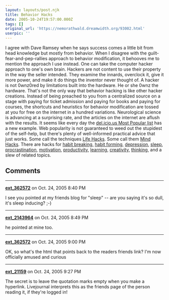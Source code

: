 ```yaml
---
layout: layouts/post.njk
title: Behavior Hacks
date: 2005-10-24T19:57:00.000Z
tags: []
original_url: 'https://nemorathwald.dreamwidth.org/93002.html'
userpic: ''
---
```

I agree with Dave Ramsey when he says success comes a little bit from head knowledge but mostly from behavior. When I disagree with the guilt-fear-and-pep-rallies approach to behavior modification, it behooves me to mention the approach I use instead. One can take the computer hacker approach to one's own brain. Hackers are not content to use their property in the way the seller intended. They examine the innards, overclock it, give it more power, and make it do things the inventor never thought of. A hacker is not 0wnz0red by limitations built into the hardware. He or she 0wnz the hardware. That's not the only way that behavior hacking is like other hacker creations. Instead of being preached to you from a centralized source on a stage with paying for ticket admission and paying for books and paying for courses, the shortcuts and heuristics for behavior modification are tossed at you for free on the internet in a hundred variations. Neurological science is advancing at a surprising rate, and the articles on the internet are aflush with the results. It seems like every day the [del.icio.us Most Popular list](http://del.icio.us/MostPopular/) has a new example. Web popularity is not guaranteed to weed out the stupidest of the self-help, but there's plenty of well-informed practical advice that just works. Some call the techniques [Life Hacks](http://www.43folders.com/category/life-hacks/). Some call them [Mind Hacks](http://www.mindhacks.com/). There are hacks for [habit breaking,](http://www.stephanieburns.com/articles/article06_habit.asp) [habit forming](http://news.com.com/MIT+explains+why+bad+habits+are+hard+to+break/2100-11395_3-5902850.html), [depression](http://www.kuro5hin.org/print/2005/5/9/83936/58483), [sleep](http://veenix.blogspot.com/2005/10/alarm-clocks-are-bad-how-to-wake-up.html), [procrastination](http://www.43folders.com/2005/10/11/procrastination-hack-1025/), [motivation](http://www.jasonsantamaria.com/archive/2005/05/23/maintaining_motivation.php), [productivity](http://www.wired.com/news/culture/0,1284,68110,00.html), [learning](http://www.qinfo.org/people/nielsen/blog/archive/tough-learning/tough-learning-final.html), [creativity](http://www.scarletstarstudios.com/blog/archives/2005/09/notes_on_making.html), [thinking](http://www.ludism.org/mentat/), and a slew of related topics.

## Comments

---

**[ext_362572](https://www.dreamwidth.org/users/ext_362572)** on Oct. 24, 2005 8:40 PM

I see you pointed at my friends blog for "sleep" -- are you saying it's so dull, it's sleep inducing? ;-)

---

**[ext_2143964](https://www.dreamwidth.org/users/ext_2143964)** on Oct. 24, 2005 8:49 PM

he pointed at mine too.

---

**[ext_362572](https://www.dreamwidth.org/users/ext_362572)** on Oct. 24, 2005 9:00 PM

OK, so what's the html that points back to the readers friends link? I'm now officially amused and curious

---

**[ext_21159](https://www.dreamwidth.org/users/ext_21159)** on Oct. 24, 2005 9:27 PM

The secret is to leave the quotation marks empty when you make a hyperlink. Livejournal interprets this as the friends page of the person reading it, if they're logged in!
